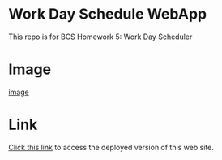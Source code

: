# Work Day Schedule WebApp
This repo is for BCS Homework 5: Work Day Scheduler

# Image
[image](Assets/previewImage.png)
# Link
[Click this link](arbdt.github.io/work-day-scheduler) to access the deployed version of this web site.